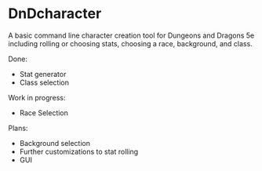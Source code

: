 # DnDcharacter

A basic command line character creation tool for Dungeons and Dragons 5e including rolling or choosing stats, choosing a race, background, and class.

Done:
- Stat generator
- Class selection

Work in progress:
- Race Selection

Plans:
- Background selection
- Further customizations to stat rolling
- GUI
